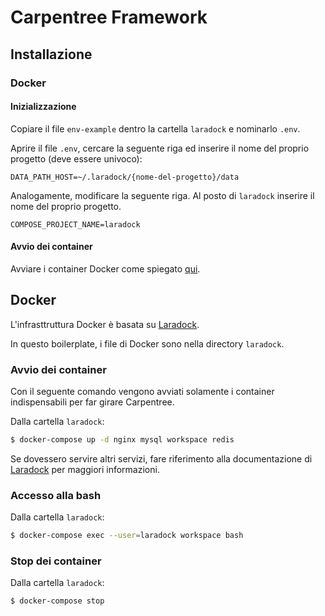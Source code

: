 # Carpentree Framework

## Installazione

### Docker

#### Inizializzazione

Copiare il file `env-example` dentro la cartella `laradock` e nominarlo `.env`.

Aprire il file `.env`, cercare la seguente riga ed inserire il nome del proprio progetto (deve essere univoco):

``` text
DATA_PATH_HOST=~/.laradock/{nome-del-progetto}/data
```

Analogamente, modificare la seguente riga. Al posto di `laradock` inserire il nome del proprio progetto.

``` text
COMPOSE_PROJECT_NAME=laradock
```

#### Avvio dei container

Avviare i container Docker come spiegato [qui](#markdown-header-avvio-dei-container).

## Docker

L'infrasttruttura Docker è basata su [Laradock](https://laradock.io/).

In questo boilerplate, i file di Docker sono nella directory `laradock`.

### Avvio dei container

Con il seguente comando vengono avviati solamente i container indispensabili per far girare Carpentree.

Dalla cartella `laradock`:

``` bash
$ docker-compose up -d nginx mysql workspace redis
```

Se dovessero servire altri servizi, fare riferimento alla documentazione di [Laradock](https://laradock.io/documentation/) per maggiori informazioni.

### Accesso alla bash

Dalla cartella `laradock`:

``` bash
$ docker-compose exec --user=laradock workspace bash
```

### Stop dei container

Dalla cartella `laradock`:

``` bash
$ docker-compose stop
```
